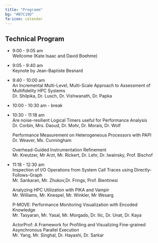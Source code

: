 ```yaml
---
title: "Programm"
bg: "#B7C19D"
fa-icon: calendar
---
```


## Technical Program

- 9:00 - 9:05 am <br>
    Wellcome (Kate Isaac and David Boehme)

- 9:05 - 9:40 am <br>
    Keynote by Jean-Baptiste Besnard

- 9:40 - 10:00 am <br> 
	An Incremental Multi-Level, Multi-Scale Approach to Assessment of Multifidelity HPC Systems <br>
	Dr. Shilpika, Dr. Lusch, Dr. Vishwanath, Dr. Papka

- 10:00 - 10:30 am - break <br> 

- 10:30 - 11:18 am <br>
	Are noise-resilient Logical Timers useful for Performance Analysis <br>
	Dr. Corbin, Mrs. Daoud, Dr. Mohr, Dr. Morais, Dr. Wolf
	
	Performance Measurement on Heterogeneous Processors with PAPI <br>
	Dr. Weaver, Mx. Cunningham

	Overhead-Guided Instrumentation Refinement <br>
	Mr. Kreutzer, Mr Arzt, Mr. Rickert, Dr. Lehr, Dr. Iwainsky, Prof. Bischof
	
- 11:18 - 12:30 am <br>
	Inspection of I/O Operations from System Call Traces using Directly-Follows-Graph <br>
	Mr. Sankaran, Mr. Zhukov,Dr. Frings, Prof. Bientinesi
	
	Analyzing HPC Utilization with PIKA and Vampir <br>
	Mr. Williams, Mr. Knespel, Mr. Winkler, Mr Wesarg
	
	P-MOVE: Performance Monitoring Visualization with Encoded Knowledge <br>
	Mr. Tasyaran, Mr. Yasal, Mr. Morgado, Dr. Ilic, Dr. Unat, Dr. Kaya
	
	ActorProf: A Framework for Profiling and Visualizing Fine-grained Asynchronous Parallel Execution <br>
	Mr. Yang, Mr. Singhal, Dr. Hayashi, Dr. Sarkar
